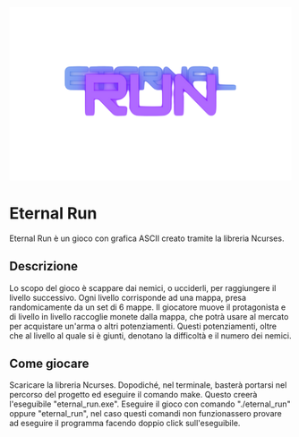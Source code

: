 <div align="center">
    <img src="/readme_assets/header_image.png">
</div>

# Eternal Run
Eternal Run è un gioco con grafica ASCII creato tramite la libreria Ncurses.

## Descrizione
Lo scopo del gioco è scappare dai nemici, o ucciderli, per raggiungere il livello successivo. Ogni livello corrisponde ad una mappa,
presa randomicamente da un set di 6 mappe. Il giocatore muove il protagonista e di livello in livello raccoglie monete dalla mappa, che
potrà usare al mercato per acquistare un'arma o altri potenziamenti. Questi potenziamenti, oltre che al livello al quale si è giunti, denotano la
difficoltà e il numero dei nemici.

## Come giocare
Scaricare la libreria Ncurses. Dopodiché, nel terminale, basterà portarsi nel percorso del progetto ed eseguire il comando make.
Questo creerà l'eseguibile "eternal_run.exe". Eseguire il gioco con comando "./eternal_run" oppure "eternal_run", nel caso questi comandi 
non funzionassero provare ad eseguire il programma facendo doppio click sull'eseguibile.